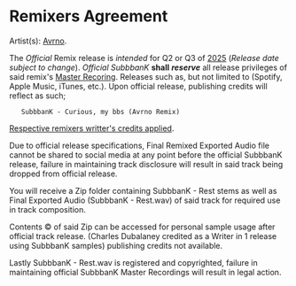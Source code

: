 # Remixers Agreement

Artist(s): <ins>Avrno</ins>. 


   The _Official_ Remix release is _intended_ for Q2 or Q3 of <ins>2025</ins> (_Release date subject to change_). _Official SubbbanK_ **shall** ***reserve*** all release privileges of said remix's <ins>Master Recoring</ins>. Releases such as, but not limited to (Spotify, Apple Music, iTunes, etc.). Upon official release, publishing credits will reflect as such;  

       SubbbanK - Curious, my bbs (Avrno Remix) 

<ins>Respective remixers writter's credits applied</ins>.   


Due to official release specifications, Final Remixed Exported Audio file cannot be shared to social media at any point before the official  SubbbanK release, failure in maintaining track disclosure will result in said track being dropped from official release. 


You will receive a Zip folder containing SubbbanK - Rest stems as well as Final Exported Audio (SubbbanK - Rest.wav) of said track for required use in track composition. 


Contents ©️   of said Zip can be accessed for personal sample usage after official track release. (Charles Dubalaney credited as a Writer in 1 release using SubbbanK samples) publishing credits not available. 


Lastly SubbbanK - Rest.wav is registered and copyrighted, failure in maintaining official SubbbanK Master Recordings will result in legal action.
